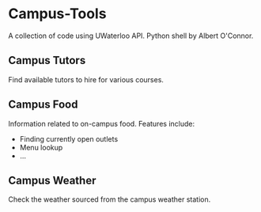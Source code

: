 Campus-Tools
===================
A collection of code using UWaterloo API. Python shell by Albert O'Connor.

## Campus Tutors
Find available tutors to hire for various courses.

## Campus Food
Information related to on-campus food. Features include:
* Finding currently open outlets
* Menu lookup
* ...

## Campus Weather
Check the weather sourced from the campus weather station.
